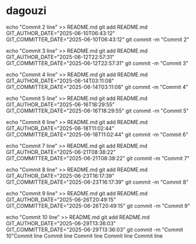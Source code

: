 # dagouzi
echo "Commit 2 line" >> README.md
git add README.md
GIT_AUTHOR_DATE="2025-06-10T06:43:12" GIT_COMMITTER_DATE="2025-06-10T06:43:12" git commit -m "Commit 2"

echo "Commit 3 line" >> README.md
git add README.md
GIT_AUTHOR_DATE="2025-06-12T22:57:31" GIT_COMMITTER_DATE="2025-06-12T22:57:31" git commit -m "Commit 3"

echo "Commit 4 line" >> README.md
git add README.md
GIT_AUTHOR_DATE="2025-06-14T03:11:08" GIT_COMMITTER_DATE="2025-06-14T03:11:08" git commit -m "Commit 4"

echo "Commit 5 line" >> README.md
git add README.md
GIT_AUTHOR_DATE="2025-06-16T18:29:55" GIT_COMMITTER_DATE="2025-06-16T18:29:55" git commit -m "Commit 5"

echo "Commit 6 line" >> README.md
git add README.md
GIT_AUTHOR_DATE="2025-06-18T11:02:44" GIT_COMMITTER_DATE="2025-06-18T11:02:44" git commit -m "Commit 6"

echo "Commit 7 line" >> README.md
git add README.md
GIT_AUTHOR_DATE="2025-06-21T08:38:22" GIT_COMMITTER_DATE="2025-06-21T08:38:22" git commit -m "Commit 7"

echo "Commit 8 line" >> README.md
git add README.md
GIT_AUTHOR_DATE="2025-06-23T16:17:39" GIT_COMMITTER_DATE="2025-06-23T16:17:39" git commit -m "Commit 8"

echo "Commit 9 line" >> README.md
git add README.md
GIT_AUTHOR_DATE="2025-06-26T20:49:15" GIT_COMMITTER_DATE="2025-06-26T20:49:15" git commit -m "Commit 9"

echo "Commit 10 line" >> README.md
git add README.md
GIT_AUTHOR_DATE="2025-06-29T13:36:03" GIT_COMMITTER_DATE="2025-06-29T13:36:03" git commit -m "Commit 10"Commit  line
Commit  line
Commit  line
Commit  line
Commit  line
